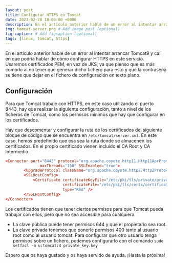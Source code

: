 ```yaml
---
layout: post
title: Configurar HTTPS en Tomcat
date: 2023-02-28 18:00:00 +0000
description: En el artículo anterior hablé de un error al intentar arrancar Tomcat9 y caí en que podría hablar de cómo configurar HTTPS en este servicio.
img: tomcat-server.png # Add image post (optional)
fig-caption: # Add figcaption (optional)
tags: [linux, tomcat, https]
---
```


En el artículo anterior hablé de un error al intentar arrancar Tomcat9 y caí en que podría hablar de cómo configurar HTTPS en este servicio. Usaremos certificados PEM, en vez de JKS, ya que pienso que es más comodo al no tener que generar dicho fichero para esto y que la contraseña se tiene que dejar en el fichero de configuración en texto plano.

## Configuración

Para que Tomcat trabaje con HTTPS, en este caso utilizando el puerto 8443, hay que realizar la siguiente configuración, tanto a nivel de los ficheros de Tomcat, como los permisos minimos que hay que configurar en los certificados.

Hay que descomentar y configurar la ruta de los certificados del siguiente bloque de código que se encuentra en `/etc/tomcat/server.xml`. En este caso, hemos predefinido que esa sea la ruta donde se almacenen los certificados. En el propio certificado vienen incluido el CA Root y CA Intermedio.

```conf
<Connector port="8443" protocol="org.apache.coyote.http11.Http11AprProtocol"  
               maxThreads="150" SSLEnabled="true">  
        <UpgradeProtocol className="org.apache.coyote.http2.Http2Protocol" />  
        <SSLHostConfig>  
            <Certificate certificateKeyFile="/etc/pki/tls/private/private_key.key"  
                         certificateFile="/etc/pki/tls/certs/certificate.chained.crt"  
                         type="RSA" />  
        </SSLHostConfig>  
</Connector> 
```

Los certificados tienen que tener ciertos permisos para que Tomcat pueda trabajar con ellos, pero que no sea accesible para cualquiera.

- La clave pública puede tener permisos 644 y que el propietario sea root.
- La clave privada tenemos que ponerle permisos 400 tanto al usuario root como al usuario tomcat. Para configurar que otro usuario tenga permisos sobre un fichero, podemos configurarlo con el comando `sudo setfacl -m u:tomcat:4 private_key.key`

Espero que os haya gustado y os haya servido de ayuda. ¡Hasta la próxima!
